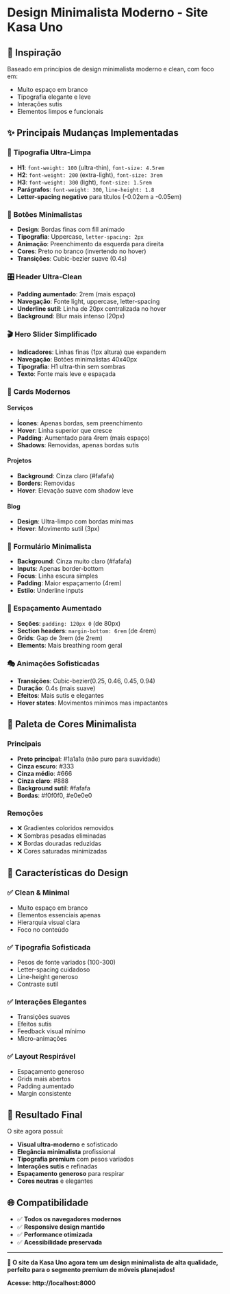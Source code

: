 # Design Minimalista Moderno - Site Kasa Uno

## 🎯 Inspiração
Baseado em princípios de design minimalista moderno e clean, com foco em:
- Muito espaço em branco
- Tipografia elegante e leve
- Interações sutis
- Elementos limpos e funcionais

## ✨ Principais Mudanças Implementadas

### 📝 **Tipografia Ultra-Limpa**
- **H1**: `font-weight: 100` (ultra-thin), `font-size: 4.5rem`
- **H2**: `font-weight: 200` (extra-light), `font-size: 3rem`
- **H3**: `font-weight: 300` (light), `font-size: 1.5rem`
- **Parágrafos**: `font-weight: 300`, `line-height: 1.8`
- **Letter-spacing negativo** para títulos (-0.02em a -0.05em)

### 🔲 **Botões Minimalistas**
- **Design**: Bordas finas com fill animado
- **Tipografia**: Uppercase, `letter-spacing: 2px`
- **Animação**: Preenchimento da esquerda para direita
- **Cores**: Preto no branco (invertendo no hover)
- **Transições**: Cubic-bezier suave (0.4s)

### 🎛️ **Header Ultra-Clean**
- **Padding aumentado**: 2rem (mais espaço)
- **Navegação**: Fonte light, uppercase, letter-spacing
- **Underline sutil**: Linha de 20px centralizada no hover
- **Background**: Blur mais intenso (20px)

### 🎬 **Hero Slider Simplificado**
- **Indicadores**: Linhas finas (1px altura) que expandem
- **Navegação**: Botões minimalistas 40x40px
- **Tipografia**: H1 ultra-thin sem sombras
- **Texto**: Fonte mais leve e espaçada

### 🎨 **Cards Modernos**

#### Serviços
- **Ícones**: Apenas bordas, sem preenchimento
- **Hover**: Linha superior que cresce
- **Padding**: Aumentado para 4rem (mais espaço)
- **Shadows**: Removidas, apenas bordas sutis

#### Projetos
- **Background**: Cinza claro (#fafafa)
- **Borders**: Removidas
- **Hover**: Elevação suave com shadow leve

#### Blog
- **Design**: Ultra-limpo com bordas mínimas
- **Hover**: Movimento sutil (3px)

### 📝 **Formulário Minimalista**
- **Background**: Cinza muito claro (#fafafa)
- **Inputs**: Apenas border-bottom
- **Focus**: Linha escura simples
- **Padding**: Maior espaçamento (4rem)
- **Estilo**: Underline inputs

### 📐 **Espaçamento Aumentado**
- **Seções**: `padding: 120px 0` (de 80px)
- **Section headers**: `margin-bottom: 6rem` (de 4rem)
- **Grids**: Gap de 3rem (de 2rem)
- **Elements**: Mais breathing room geral

### 🎭 **Animações Sofisticadas**
- **Transições**: Cubic-bezier(0.25, 0.46, 0.45, 0.94)
- **Duração**: 0.4s (mais suave)
- **Efeitos**: Mais sutis e elegantes
- **Hover states**: Movimentos mínimos mas impactantes

## 🎨 **Paleta de Cores Minimalista**

### Principais
- **Preto principal**: #1a1a1a (não puro para suavidade)
- **Cinza escuro**: #333
- **Cinza médio**: #666
- **Cinza claro**: #888
- **Background sutil**: #fafafa
- **Bordas**: #f0f0f0, #e0e0e0

### Remoções
- ❌ Gradientes coloridos removidos
- ❌ Sombras pesadas eliminadas
- ❌ Bordas douradas reduzidas
- ❌ Cores saturadas minimizadas

## 📱 **Características do Design**

### ✅ **Clean & Minimal**
- Muito espaço em branco
- Elementos essenciais apenas
- Hierarquia visual clara
- Foco no conteúdo

### ✅ **Tipografia Sofisticada**
- Pesos de fonte variados (100-300)
- Letter-spacing cuidadoso
- Line-height generoso
- Contraste sutil

### ✅ **Interações Elegantes**
- Transições suaves
- Efeitos sutis
- Feedback visual mínimo
- Micro-animações

### ✅ **Layout Respirável**
- Espaçamento generoso
- Grids mais abertos
- Padding aumentado
- Margin consistente

## 🎯 **Resultado Final**

O site agora possui:
- **Visual ultra-moderno** e sofisticado  
- **Elegância minimalista** profissional
- **Tipografia premium** com pesos variados
- **Interações sutis** e refinadas
- **Espaçamento generoso** para respirar
- **Cores neutras** e elegantes

## 🌐 **Compatibilidade**
- ✅ **Todos os navegadores modernos**
- ✅ **Responsive design mantido**
- ✅ **Performance otimizada**
- ✅ **Acessibilidade preservada**

---

**🎨 O site da Kasa Uno agora tem um design minimalista de alta qualidade, perfeito para o segmento premium de móveis planejados!**

**Acesse: http://localhost:8000**